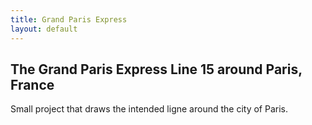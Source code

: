 ```yaml
---
title: Grand Paris Express 
layout: default
---
```

## The Grand Paris Express Line 15 around Paris, France
Small project that draws the intended ligne around the city of Paris. 
<div id="mapid" style="width: 600px; height: 400px">
      <script>
            var mymap = L.map('mapid').setView([48.855, 2.347], 11);
            L.tileLayer('https://api.tiles.mapbox.com/v4/{id}/{z}/{x}/{y}.png?access_token={accessToken}', {
                  attribution: 'Map data &copy; <a href="https://www.openstreetmap.org/">OpenStreetMap</a> contributors, <a href="https://creativecommons.org/licenses/by-sa/2.0/">CC-BY-SA</a>, Imagery © <a href="https://www.mapbox.com/">Mapbox</a>',
                  maxZoom: 18,
                  id: 'mapbox.streets',
                  accessToken: 'pk.eyJ1IjoiZ3BlcnJlYXVsdDkxIiwiYSI6ImNqdXJqYmxubTBpbDU0M25wdm5hMnk2dGEifQ.xS5T9S5SvQKL8wiChwUErA'
            }).addTo(mymap)
            /*
            $.getJSON("ligne15_ligne.geojson",function(data){
                  L.geoJson(data,{
                  }).addTo(mymap);
            });
            */
     </script>
</div>
